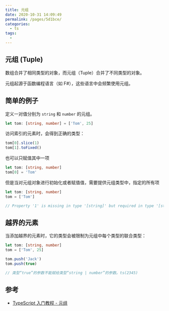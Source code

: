 ```yaml
---
title: 元组
date: 2020-10-31 14:09:49
permalink: /pages/5d1bce/
categories:
  - ts
tags:
  -
---
```


## 元组 (Tuple)

数组合并了相同类型的对象，而元组（Tuple）合并了不同类型的对象。

元组起源于函数编程语言（如 F#），这些语言中会频繁使用元组。

## 简单的例子

定义一对值分别为 `string` 和 `number` 的元组。

```typescript
let tom: [string, number] = ['Tom', 25]
```

访问索引的元素时，会得到正确的类型：

```typescript
tom[0].slice(1)
tom[1].toFixed()
```

也可以只赋值其中一项

```typescript
let tom: [string, number]
tom[0] = 'Tom'
```

但是当对元组对象进行初始化或者赋值值，需要提供元组类型中，指定的所有项

```typescript
let tom: [string, number]
tom = ['Tom']

// Property '1' is missing in type '[string]' but required in type '[string, number]'.ts(2741)
```

## 越界的元素

当添加越界的元素时，它的类型会被限制为元组中每个类型的联合类型：

```typescript
let tom: [string, number]
tom = ['Tom', 25]

tom.push('Jack')
tom.push(true)

// 类型“true”的参数不能赋给类型“string | number”的参数。ts(2345)
```

## 参考

- [TypeScript 入门教程 - 元组](https://ts.xcatliu.com/advanced/tuple.html)
